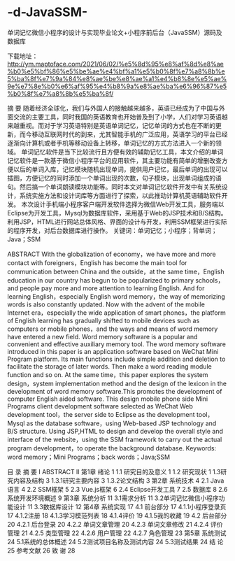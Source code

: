 # -d-JavaSSM-
单词记忆微信小程序的设计与实现毕业论文+小程序前后台（JavaSSM）源码及数据库

下载地址：http://ym.maptoface.com/2021/06/02/%e5%8d%95%e8%af%8d%e8%ae%b0%e5%bf%86%e5%be%ae%e4%bf%a1%e5%b0%8f%e7%a8%8b%e5%ba%8f%e7%9a%84%e8%ae%be%e8%ae%a1%e4%b8%8e%e5%ae%9e%e7%8e%b0%e6%af%95%e4%b8%9a%e8%ae%ba%e6%96%87%e5%b0%8f%e7%a8%8b%e5%ba%8f/​


摘  要
随着经济全球化，我们与外国人的接触越来越多，英语已经成为了中国与外面交流的主要工具，同时我国的英语教育也开始普及到了小学，人们对学习英语越来越重视。而对于学习英语特别是英语单词记忆，记忆单词的方式也在不断的更新，而今移动互联网时代的到来，尤其智能手机的广泛应用，英语学习的平台已经逐渐向计算机或者手机等移动设备上转移，单词记忆的方式方法进入一个新的领域。
单词记忆软件是当下比较流行且方便有效的辅助记忆工具，本文介绍的单词记忆软件是一款基于微信小程序平台的应用软件，其主要功能有简单的增删改查方便以后的单词入库，记忆模块随机出现单词，提供用户记忆，最后单词的出现可以插图，方便记忆的同时添加一个单词出现的次数，句子模块，出现单词组成的语句。然后搞一个单词朗读模块功能等。同时本文对单词记忆软件开发中有关系统设计，系统实施方法和设计词库等方面进行了探索，以此推动计算机英语辅助软件开发。
本次设计手机端小程序客户端开发软件选择为微信Web开发工具，服务端以Eclipse为开发工具，Mysql为数据库软件，采用基于Web的JSP技术和B/S结构。利用JSP，HTML进行网站总体风格、界面的设计与开发，利用SSM框架进行实际的程序开发，对后台数据库进行操作。
关键词：单词记忆；小程序；背单词；Java；SSM

ABSTRACT
With the globalization of economy，we have more and more contact with foreigners，English has become the main tool for communication between China and the outside，at the same time，English education in our country has begun to be popularized to primary schools，and people pay more and more attention to learning English. And for learning English，especially English word memory，the way of memorizing words is also constantly updated. Now with the advent of the mobile Internet era，especially the wide application of smart phones，the platform of English learning has gradually shifted to mobile devices such as computers or mobile phones，and the ways and means of word memory have entered a new field.
Word memory software is a popular and convenient and effective auxiliary memory tool. The word memory software introduced in this paper is an application software based on WeChat Mini Program platform. Its main functions include simple addition and deletion to facilitate the storage of later words. Then make a word reading module function and so on. At the same time，this paper explores the system design，system implementation method and the design of the lexicon in the development of word memory software.This promotes the development of computer English aided software.
This design mobile phone side Mini Programs client development software selected as WeChat Web development tool，the server side to Eclipse as the development tool，Mysql as the database software，using Web-based JSP technology and B/S structure. Using JSP,HTML to design and develop the overall style and interface of the website，using the SSM framework to carry out the actual program development，to operate the background database.
Keywords: word memory；Mini Programs；back words；Java;SSM
 
目  录
摘  要 I
ABSTRACT II
第1章 绪论 1
1.1 研究目的及意义 1
1.2 研究现状 1
1.3研究内容及结构 3
1.3.1研究主要内容 3
1.3.2论文结构 3
第2章 系统技术 4
2.1 Java语言 4
2.2 SSM框架 5
2.3 Vue.js框架 6
2.4 Eclipse开发工具 7
2.5 数据库 8
2.6系统开发环境概述 9
第3章 系统分析 11
3.1需求分析 11
3.2单词记忆微信小程序功能设计 11
3.3数据库设计 12
第4章 系统实现 17
4.1 前台部分 17
4.1.1小程序登录页 17
4.1.2注册 18
4.1.3学习模范列表 18
4.1.4评价 19
4.1.5我的收藏 19
4.2 后台部分 20
4.2.1 后台登录 20
4.2.2 单词文章管理 20
4.2.3 单词文章修改 21
4.2.4 评价管理 21
4.2.5 类型管理 22
4.2.6 用户管理 22
4.2.7 角色管理 23
第5章 系统测试 24
5.1系统的总体概述 24
5.2测试项目名称及测试内容 24
5.3测试结果 24
结  论 25
参考文献 26
致  谢 28
                     



